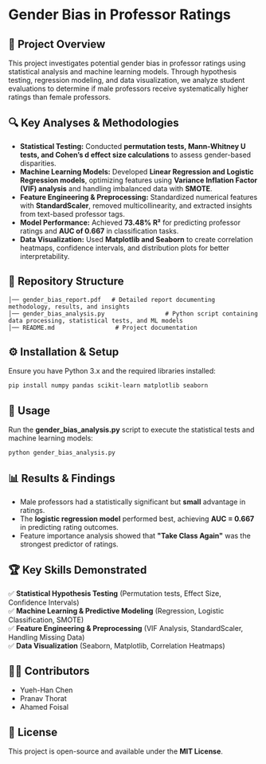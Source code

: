 # **Gender Bias in Professor Ratings**  

## 📌 Project Overview  
This project investigates potential gender bias in professor ratings using statistical analysis and machine learning models. Through hypothesis testing, regression modeling, and data visualization, we analyze student evaluations to determine if male professors receive systematically higher ratings than female professors.  

## 🔍 Key Analyses & Methodologies  
- **Statistical Testing:** Conducted **permutation tests, Mann-Whitney U tests, and Cohen’s d effect size calculations** to assess gender-based disparities.  
- **Machine Learning Models:** Developed **Linear Regression and Logistic Regression models**, optimizing features using **Variance Inflation Factor (VIF) analysis** and handling imbalanced data with **SMOTE**.  
- **Feature Engineering & Preprocessing:** Standardized numerical features with **StandardScaler**, removed multicollinearity, and extracted insights from text-based professor tags.  
- **Model Performance:** Achieved **73.48% R²** for predicting professor ratings and **AUC of 0.667** in classification tasks.  
- **Data Visualization:** Used **Matplotlib and Seaborn** to create correlation heatmaps, confidence intervals, and distribution plots for better interpretability.  

## 📂 Repository Structure  
```
│── gender_bias_report.pdf   # Detailed report documenting methodology, results, and insights  
│── gender_bias_analysis.py                 # Python script containing data processing, statistical tests, and ML models  
│── README.md                 # Project documentation  
```

## ⚙️ Installation & Setup  
Ensure you have Python 3.x and the required libraries installed:  
```bash
pip install numpy pandas scikit-learn matplotlib seaborn
```

## 🚀 Usage  
Run the **gender_bias_analysis.py** script to execute the statistical tests and machine learning models:  
```bash
python gender_bias_analysis.py
```

## 📊 Results & Findings  
- Male professors had a statistically significant but **small** advantage in ratings.  
- The **logistic regression model** performed best, achieving **AUC = 0.667** in predicting rating outcomes.  
- Feature importance analysis showed that **"Take Class Again"** was the strongest predictor of ratings.  

## 🏆 Key Skills Demonstrated  
✅ **Statistical Hypothesis Testing** (Permutation tests, Effect Size, Confidence Intervals)  
✅ **Machine Learning & Predictive Modeling** (Regression, Logistic Classification, SMOTE)  
✅ **Feature Engineering & Preprocessing** (VIF Analysis, StandardScaler, Handling Missing Data)  
✅ **Data Visualization** (Seaborn, Matplotlib, Correlation Heatmaps)  

## 👨‍💻 Contributors  
- Yueh-Han Chen  
- Pranav Thorat  
- Ahamed Foisal  

## 📜 License  
This project is open-source and available under the **MIT License**.  
